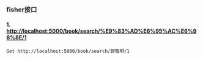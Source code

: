 ### fisher接口

#### 1. [http://localhost:5000/book/search/%E9%83%AD%E6%95%AC%E6%98%8E/1](http://localhost:5000/book/search/郭敬明/1)

```
Get http://localhost:5000/book/search/郭敬明/1
```

